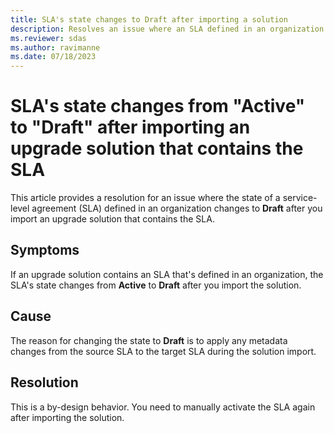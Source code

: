 ```yaml
---
title: SLA's state changes to Draft after importing a solution
description: Resolves an issue where an SLA defined in an organization goes into a draft state after you import an upgrade solution containing the SLA.
ms.reviewer: sdas
ms.author: ravimanne
ms.date: 07/18/2023
---
```

# SLA's state changes from "Active" to "Draft" after importing an upgrade solution that contains the SLA

This article provides a resolution for an issue where the state of a service-level agreement (SLA) defined in an organization changes to **Draft** after you import an upgrade solution that contains the SLA.

## Symptoms

If an upgrade solution contains an SLA that's defined in an organization, the SLA's state changes from **Active** to **Draft** after you import the solution.

## Cause

The reason for changing the state to **Draft** is to apply any metadata changes from the source SLA to the target SLA during the solution import.

## Resolution

This is a by-design behavior. You need to manually activate the SLA again after importing the solution.
